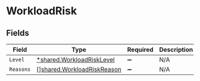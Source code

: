 # WorkloadRisk


## Fields

| Field                                                                    | Type                                                                     | Required                                                                 | Description                                                              |
| ------------------------------------------------------------------------ | ------------------------------------------------------------------------ | ------------------------------------------------------------------------ | ------------------------------------------------------------------------ |
| `Level`                                                                  | [*shared.WorkloadRiskLevel](../../models/shared/workloadrisklevel.md)    | :heavy_minus_sign:                                                       | N/A                                                                      |
| `Reasons`                                                                | [][shared.WorkloadRiskReason](../../models/shared/workloadriskreason.md) | :heavy_minus_sign:                                                       | N/A                                                                      |